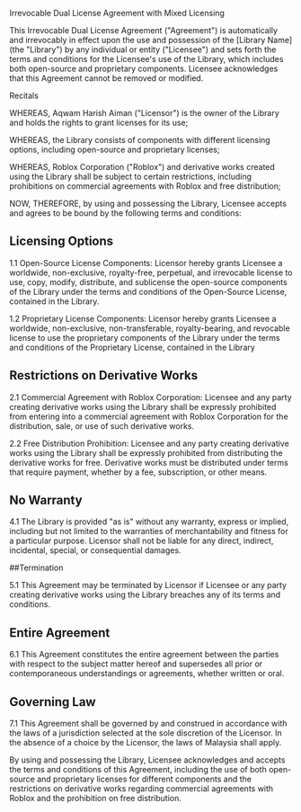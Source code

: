 Irrevocable Dual License Agreement with Mixed Licensing

This Irrevocable Dual License Agreement ("Agreement") is automatically and irrevocably in effect upon the use and possession of the [Library Name] (the "Library") by any individual or entity ("Licensee") and sets forth the terms and conditions for the Licensee's use of the Library, which includes both open-source and proprietary components. Licensee acknowledges that this Agreement cannot be removed or modified.

Recitals

WHEREAS, Aqwam Harish Aiman ("Licensor") is the owner of the Library and holds the rights to grant licenses for its use;

WHEREAS, the Library consists of components with different licensing options, including open-source and proprietary licenses;

WHEREAS, Roblox Corporation ("Roblox") and derivative works created using the Library shall be subject to certain restrictions, including prohibitions on commercial agreements with Roblox and free distribution;

NOW, THEREFORE, by using and possessing the Library, Licensee accepts and agrees to be bound by the following terms and conditions:

## Licensing Options

1.1 Open-Source License Components: Licensor hereby grants Licensee a worldwide, non-exclusive, royalty-free, perpetual, and irrevocable license to use, copy, modify, distribute, and sublicense the open-source components of the Library under the terms and conditions of the Open-Source License, contained in the Library.

1.2 Proprietary License Components: Licensor hereby grants Licensee a worldwide, non-exclusive, non-transferable, royalty-bearing, and revocable license to use the proprietary components of the Library under the terms and conditions of the Proprietary License, contained in the Library

## Restrictions on Derivative Works

2.1 Commercial Agreement with Roblox Corporation: Licensee and any party creating derivative works using the Library shall be expressly prohibited from entering into a commercial agreement with Roblox Corporation for the distribution, sale, or use of such derivative works.

2.2 Free Distribution Prohibition: Licensee and any party creating derivative works using the Library shall be expressly prohibited from distributing the derivative works for free. Derivative works must be distributed under terms that require payment, whether by a fee, subscription, or other means.

## No Warranty

4.1 The Library is provided "as is" without any warranty, express or implied, including but not limited to the warranties of merchantability and fitness for a particular purpose. Licensor shall not be liable for any direct, indirect, incidental, special, or consequential damages.

##Termination

5.1 This Agreement may be terminated by Licensor if Licensee or any party creating derivative works using the Library breaches any of its terms and conditions.

## Entire Agreement

6.1 This Agreement constitutes the entire agreement between the parties with respect to the subject matter hereof and supersedes all prior or contemporaneous understandings or agreements, whether written or oral.

## Governing Law

7.1 This Agreement shall be governed by and construed in accordance with the laws of a jurisdiction selected at the sole discretion of the Licensor. In the absence of a choice by the Licensor, the laws of Malaysia shall apply.

By using and possessing the Library, Licensee acknowledges and accepts the terms and conditions of this Agreement, including the use of both open-source and proprietary licenses for different components and the restrictions on derivative works regarding commercial agreements with Roblox and the prohibition on free distribution.
